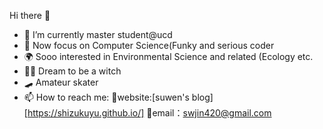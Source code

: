 Hi there 👋


- 🔭 I’m currently master student@ucd
- 🌱 Now focus on Computer Science(Funky and serious coder
- 🌍 Sooo interested in Environmental Science and related (Ecology etc.
- 🧙‍♀️ Dream to be a witch
- 🛹 Amateur skater
- 📫 How to reach me: 🔮website:[suwen's blog][https://shizukuyu.github.io/] 📧email：swjin420@gmail.com


